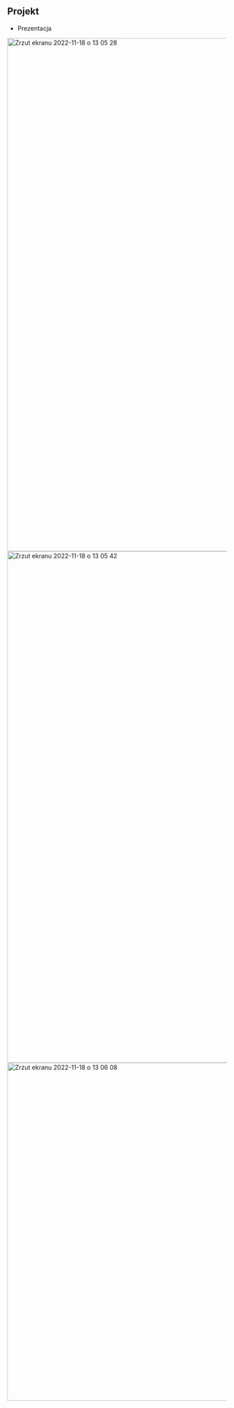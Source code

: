 ## Projekt

* Prezentacja
<img width="1178" alt="Zrzut ekranu 2022-11-18 o 13 05 28" src="https://user-images.githubusercontent.com/67802673/202706843-988c29b0-0f8d-4d0c-8aec-ed6d3dfbf8a5.png">
<img width="1174" alt="Zrzut ekranu 2022-11-18 o 13 05 42" src="https://user-images.githubusercontent.com/67802673/202706905-af4d4013-9e1e-4951-9015-60b39c4c2612.png">
<img width="776" alt="Zrzut ekranu 2022-11-18 o 13 06 08" src="https://user-images.githubusercontent.com/67802673/202706947-ef37e223-f6d9-4179-ab5f-49f72f41e7f7.png">
